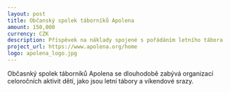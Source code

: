 ```yaml
---
layout: post
title: Občanský spolek táborníků Apolena
amount: 150,000
currency: CZK
description: Příspěvek na náklady spojené s pořádáním letního tábora
project_url: https://www.apolena.org/home
logo: apolena_logo.jpg
---
```


Občasnký spolek táborníků Apolena se dlouhodobě zabývá organizací celoročních aktivit dětí, jako jsou letní tábory a víkendové srazy.
